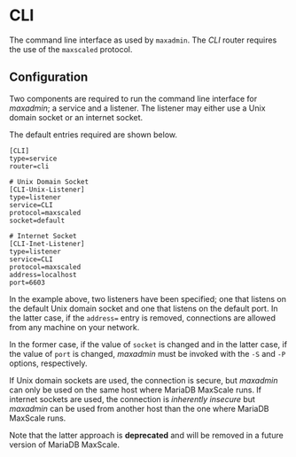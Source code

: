 # CLI

The command line interface as used by `maxadmin`. The _CLI_ router requires the
use of the `maxscaled` protocol.

## Configuration

Two components are required to run the command line interface for _maxadmin_; a
service and a listener. The listener may either use a Unix domain socket or an
internet socket.

The default entries required are shown below.

```
[CLI]
type=service
router=cli

# Unix Domain Socket
[CLI-Unix-Listener]
type=listener
service=CLI
protocol=maxscaled
socket=default

# Internet Socket
[CLI-Inet-Listener]
type=listener
service=CLI
protocol=maxscaled
address=localhost
port=6603
```

In the example above, two listeners have been specified; one that listens on the
default Unix domain socket and one that listens on the default port. In the
latter case, if the `address=` entry is removed, connections are allowed from
any machine on your network.

In the former case, if the value of `socket` is changed and in the latter case,
if the value of `port` is changed, _maxadmin_ must be invoked with the `-S` and
`-P` options, respectively.

If Unix domain sockets are used, the connection is secure, but _maxadmin_ can
only be used on the same host where MariaDB MaxScale runs. If internet sockets
are used, the connection is _inherently insecure_ but _maxadmin_ can be used
from another host than the one where MariaDB MaxScale runs.

Note that the latter approach is **deprecated** and will be removed in a future
version of MariaDB MaxScale.

